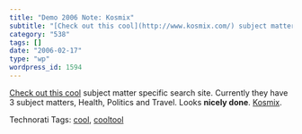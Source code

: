```yaml
---
title: "Demo 2006 Note: Kosmix"
subtitle: "[Check out this cool](http://www.kosmix.com/) subject matter specific search site. Currently they ha..."
category: "538"
tags: []
date: "2006-02-17"
type: "wp"
wordpress_id: 1594
---
```

[Check out this cool](http://www.kosmix.com/) subject matter specific search site. Currently they have 3 subject matters, Health, Politics and Travel. Looks **nicely done**. [Kosmix](http://www.kosmix.com/).

Technorati Tags: [cool](http://www.technorati.com/tag/cool), [cooltool](http://www.technorati.com/tag/cooltool)